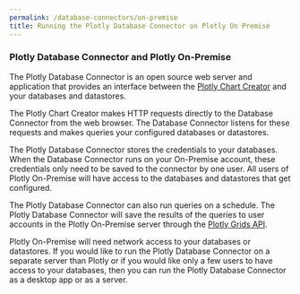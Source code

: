 ```yaml
---
permalink: /database-connectors/on-premise
title: Running the Plotly Database Connector on Plotly On Premise
---
```


### Plotly Database Connector and Plotly On-Premise

The Plotly Database Connector is an open source web server and application that provides an interface between the [Plotly Chart Creator](https://plot.ly/create) and your databases and datastores.

The Plotly Chart Creator makes HTTP requests directly to the Database Connector from the web browser. The Database Connector listens for these requests and makes queries your configured databases or datastores.

The Plotly Database Connector stores the credentials to your databases. When the Database Connector runs on your On-Premise account, these credentials only need to be saved to the connector by one user. All users of Plotly On-Premise will have access to the databases and datastores that get configured.

The Plotly Database Connector can also run queries on a schedule. The Plotly Database Connector will save the results of the queries to user accounts in the Plotly On-Premise server through the [Plotly Grids API](https://api.plot.ly/v2).

Plotly On-Premise will need network access to your databases or datastores. If you would like to run the Plotly Database Connector on a separate server than Plotly or if you would like only a few users to have access to your databases, then you can run the Plotly Database Connector as a desktop app or as a server.
